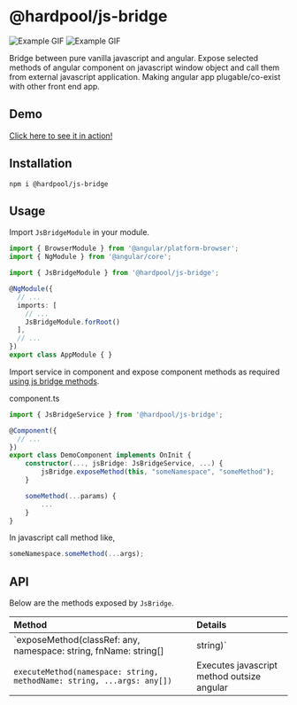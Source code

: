 # @hardpool/js-bridge
![Example GIF](https://img.shields.io/badge/support-angular%209.x-brightgreen.svg)  ![Example GIF](https://img.shields.io/badge/support-angular%205.x+-brightgreen.svg)

Bridge between pure vanilla javascript and angular. Expose selected methods of angular component on javascript window object and call them from external javascript application. Making angular app plugable/co-exist with other front end app. 

## Demo
[Click here to see it in action!](https://hardikdabhi.github.io/js-bridge/)

## Installation
`npm i @hardpool/js-bridge`

## Usage
Import `JsBridgeModule` in your module.
``` typescript
import { BrowserModule } from '@angular/platform-browser';
import { NgModule } from '@angular/core';

import { JsBridgeModule } from '@hardpool/js-bridge';

@NgModule({
  // ...
  imports: [
	// ...
	JsBridgeModule.forRoot()
  ],
  // ...
})
export class AppModule { }
```

Import service in component and expose component methods as required [using js bridge methods](#API).

component.ts
``` typescript
import { JsBridgeService } from '@hardpool/js-bridge';

@Component({
  // ...
})
export class DemoComponent implements OnInit {
	constructor(..., jsBridge: JsBridgeService, ...) {
		jsBridge.exposeMethod(this, "someNamespace", "someMethod");
	}

	someMethod(...params) {
		...
	}
}
```

In javascript call method like,
``` javascript
someNamespace.someMethod(...args);
```

## API

Below are the methods exposed by `JsBridge`.

| Method | Details |
| :--- | :--- |
| `exposeMethod(classRef: any, namespace: string, fnName: string[] | string)` | Expose angular component method on javascript window object. `classRef`: Reference of current class, generally `this` `namespace`: Name of namespace on which method is exposed, could be any string, if null method will be exposed on `window` `fnName`: Name of function to be exposed, nust match component method name |
| `executeMethod(namespace: string, methodName: string, ...args: any[])` | Executes javascript method outsize angular |